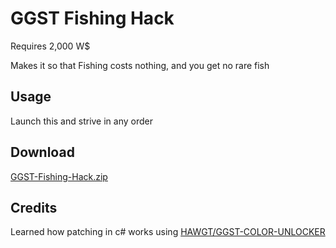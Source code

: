 # GGST Fishing Hack
Requires 2,000 W$

Makes it so that Fishing costs nothing, and you get no rare fish

## Usage
Launch this and strive in any order

## Download
[GGST-Fishing-Hack.zip](https://github.com/BustR75/GGST-Fishing-Hack/releases/latest/download/GGST-Fishing-Hack.exe)

## Credits 
Learned how patching in c# works using [HAWGT/GGST-COLOR-UNLOCKER](https://github.com/HAWGT/GGST-COLOR-UNLOCKER)